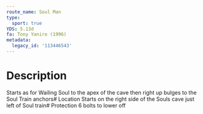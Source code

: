 ```yaml
---
route_name: Soul Man
type:
  sport: true
YDS: 5.13d
fa: Tony Yaniro (1996)
metadata:
  legacy_id: '113446543'
---
```

# Description
Starts as for Wailing Soul to the apex of the cave then right up bulges to the Soul Train anchors# Location
Starts on the right side of the Souls cave just left of Soul train# Protection
6 bolts to lower off